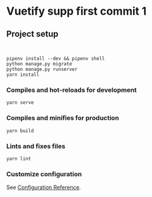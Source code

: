 # Vuetify supp first commit 1



## Project setup
```


pipenv install --dev && pipenv shell
python manage.py migrate
python manage.py runserver
yarn install
```

### Compiles and hot-reloads for development
```
yarn serve
```

### Compiles and minifies for production
```
yarn build
```

### Lints and fixes files
```
yarn lint
```

### Customize configuration
See [Configuration Reference](https://cli.vuejs.org/config/).

